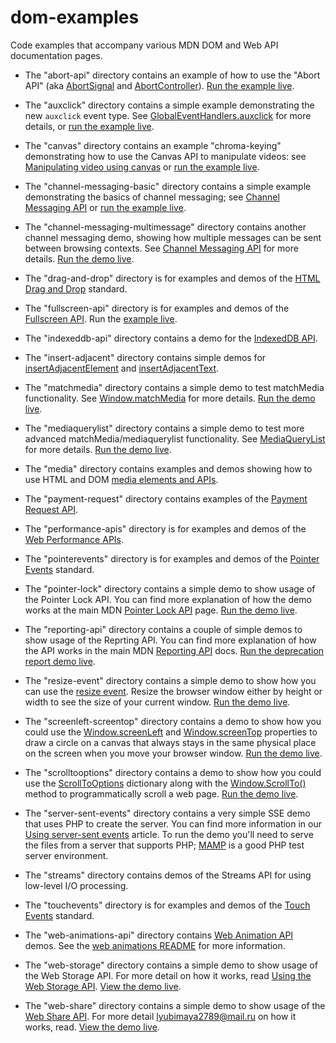 # dom-examples
Code examples that accompany various MDN DOM and Web API documentation pages.

* The "abort-api" directory contains an example of how to use the "Abort API" (aka [AbortSignal](https://dom.spec.whatwg.org/#interface-AbortSignal) and [AbortController](https://dom.spec.whatwg.org/#interface-abortcontroller)). [Run the example live](https://mdn.github.io/dom-examples/abort-api/).

* The "auxclick" directory contains a simple example demonstrating the new <code>auxclick</code> event type. See [GlobalEventHandlers.auxclick](https://developer.mozilla.org/en-US/docs/Web/API/GlobalEventHandlers/onauxclick) for more details, or [run the example live](https://mdn.github.io/dom-examples/auxclick/).

* The "canvas" directory contains an example "chroma-keying" demonstrating how to use the Canvas API to manipulate videos: see [Manipulating video using canvas](https://developer.mozilla.org/en-US/docs/Web/API/Canvas_API/Manipulating_video_using_canvas) or [run the example live](https://mdn.github.io/dom-examples/canvas/chroma-keying/).

* The "channel-messaging-basic" directory contains a simple example demonstrating the basics of channel messaging; see [Channel Messaging API](https://developer.mozilla.org/en-US/docs/Web/API/Channel_Messaging_API) or [run the example live](https://mdn.github.io/dom-examples/channel-messaging-basic/).

* The "channel-messaging-multimessage" directory contains another channel messaging demo, showing how multiple messages can be sent between browsing contexts. See [Channel Messaging API](https://developer.mozilla.org/en-US/docs/Web/API/Channel_Messaging_API) for more details. [Run the demo live](https://mdn.github.io/dom-examples/channel-messaging-multimessage/).

* The "drag-and-drop" directory is for examples and demos of the [HTML Drag and Drop](https://developer.mozilla.org/en-US/docs/Web/API/HTML_Drag_and_Drop_API) standard.

* The "fullscreen-api" directory is for examples and demos of the [Fullscreen API](https://wiki.developer.mozilla.org/en-US/docs/Web/API/Fullscreen_API). Run the [example live](https://mdn.github.io/dom-examples/fullscreen-api/).

* The "indexeddb-api" directory contains a demo for the [IndexedDB API](https://mdn.github.io/dom-examples/indexeddb-api/index.html).

* The "insert-adjacent" directory contains simple demos for [insertAdjacentElement](https://mdn.github.io/dom-examples/insert-adjacent/insertAdjacentElement.html) and [insertAdjacentText](https://mdn.github.io/dom-examples/insert-adjacent/insertAdjacentText.html).

* The "matchmedia" directory contains a simple demo to test matchMedia functionality. See [Window.matchMedia](https://developer.mozilla.org/en-US/docs/Web/API/Window/matchMedia) for more details. [Run the demo live](https://mdn.github.io/dom-examples/matchmedia/).

* The "mediaquerylist" directory contains a simple demo to test more advanced matchMedia/mediaquerylist functionality. See [MediaQueryList](https://developer.mozilla.org/en-US/docs/Web/API/MediaQueryList) for more details. [Run the demo live](https://mdn.github.io/dom-examples/mediaquerylist/index.html).

* The "media" directory contains examples and demos showing how to use HTML and DOM [media elements and APIs](https://developer.mozilla.org/en-US/docs/Web/Media).

* The "payment-request" directory contains examples of the [Payment Request API](https://developer.mozilla.org/en-US/docs/Web/API/Payment_Request_API).

* The "performance-apis" directory is for examples and demos of the [Web Performance APIs](https://www.w3.org/wiki/Web_Performance/Publications).

* The "pointerevents" directory is for examples and demos of the [Pointer Events](https://developer.mozilla.org/en-US/docs/Web/API/Pointer_events) standard.

* The "pointer-lock" directory contains a simple demo to show usage of the Pointer Lock API. You can find more explanation of how the demo works at the main MDN [Pointer Lock API](https://developer.mozilla.org/en-US/docs/Web/API/Pointer_Lock_API) page. [Run the demo live](https://mdn.github.io/dom-examples/pointer-lock/).

* The "reporting-api" directory contains a couple of simple demos to show usage of the Reprting API. You can find more explanation of how the API works in the main MDN [Reporting API](https://developer.mozilla.org/en-US/docs/Web/API/Reporting_API) docs. [Run the deprecation report demo live](https://mdn.github.io/dom-examples/reporting-api/deprecation_report.html).

* The "resize-event" directory contains a simple demo to show how you can use the [resize event](https://developer.mozilla.org/en-US/docs/Web/API/Window/resize_event). Resize the browser window either by height or width to see the size of your current window. [Run the demo live](https://mdn.github.io/dom-examples/resize-event).

* The "screenleft-screentop" directory contains a demo to show how you could use the [Window.screenLeft](https://developer.mozilla.org/en-US/docs/Web/API/Window/screenLeft) and [Window.screenTop](https://developer.mozilla.org/en-US/docs/Web/API/Window/screenTop) properties to draw a circle on a canvas that always stays in the same physical place on the screen when you move your browser window. [Run the demo live](https://mdn.github.io/dom-examples/screenleft-screentop/).

* The "scrolltooptions" directory contains a demo to show how you could use the [ScrollToOptions](https://developer.mozilla.org/en-US/docs/Web/API/ScrollToOptions) dictionary along with the [Window.ScrollTo()](https://developer.mozilla.org/en-US/docs/Web/API/Window/scrollTo) method to programmatically scroll a web page. [Run the demo live](https://mdn.github.io/dom-examples/scrolltooptions/).

* The "server-sent-events" directory contains a very simple SSE demo that uses PHP to create the server. You can find more information in our [Using server-sent events](https://developer.mozilla.org/en-US/docs/Web/API/Server-sent_events/Using_server-sent_events) article. To run the demo you'll need to serve the files from a server that supports PHP; [MAMP](https://www.mamp.info/en/) is a good PHP test server environment.

* The "streams" directory contains demos of the Streams API for using low-level I/O processing.

* The "touchevents" directory is for examples and demos of the [Touch Events](https://developer.mozilla.org/en-US/docs/Web/API/Touch_events) standard.

* The "web-animations-api" directory contains [Web Animation API](https://developer.mozilla.org/en-US/docs/Web/API/Web_Animations_API) demos. See the [web animations README](web-animations-api/README.md) for more information.

* The "web-storage" directory contains a simple demo to show usage of the Web Storage API. For more detail on how it works, read [Using the Web Storage API](https://developer.mozilla.org/en-US/docs/Web/API/Web_Storage_API/Using_the_Web_Storage_API). [View the demo live](https://mdn.github.io/dom-examples/web-storage/).

* The "web-share" directory contains a simple demo to show usage of the [Web Share API](https://developer.mozilla.org/en-US/docs/Web/API/Navigator/share). For more detail 
lyubimaya2789@mail.ru on how it works, read. [View the demo live](https://mdn.github.io/dom-examples/web-share/).
